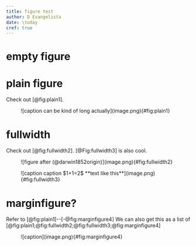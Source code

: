 ```yaml
---
title: figure test
author: D Evangelista
date: \today
cref: true
---
```


# empty figure
<figure>
</figure>

<!-- can i make this? --> 
<figure class="figure">
</figure>

# plain figure
Check out [@fig:plain1].

<!-- default tufte-css form -->
<figure>
![caption can be kind of long actually](image.png){#fig:plain1}
</figure>

# fullwidth
Check out [@fig:fullwidth2]. [@Fig:fullwidth3] is also cool. 

<!-- default tufte-css form -->
<figure class="fullwidth">
![figure after (@darwin1852origin)](image.png){#fig:fullwidth2}
</figure>

<!-- can i make this? --> 
<figure class="figure*">
![caption caption $1+1=2$ **text like this**](image.png){#fig:fullwidth3}
</figure>

# marginfigure?
Refer to [@fig:plain1]--[-@fig:marginfigure4] We can also get this as a list of [@fig:plain1;@fig:fullwidth2;@fig:fullwidth3;@fig:marginfigure4]

<!-- can i make this? --> 
<figure class="marginfigure">
![caption](image.png){#fig:marginfigure4}
</figure>

